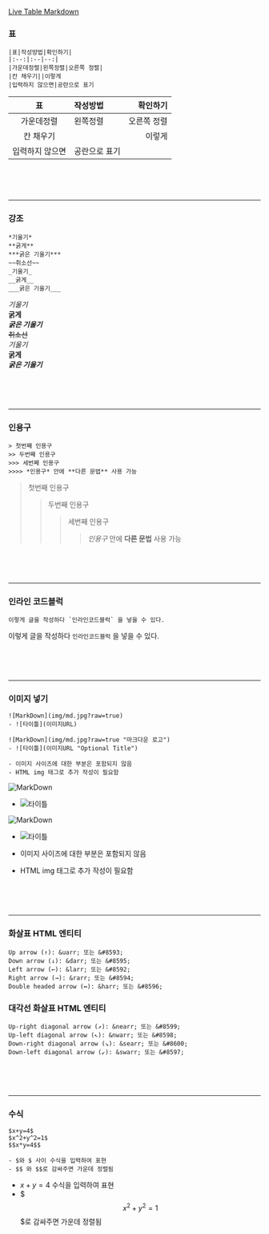 [Live Table Markdown](https://www.tablesgenerator.com/markdown_tables)

### 표
```
|표|작성방법|확인하기|
|:--:|:--|--:|
|가운데정렬|왼쪽정렬|오른쪽 정렬|
|칸 채우기||이렇게
|입력하지 않으면|공란으로 표기
```
|표|작성방법|확인하기|
|:--:|:--|--:|
|가운데정렬|왼쪽정렬|오른쪽 정렬|
|칸 채우기||이렇게
|입력하지 않으면|공란으로 표기

<br><br><br>

---


### 강조
```
*기울기*
**굵게**
***굵은 기울기***
~~취소선~~
_기울기_
__굵게__
___굵은 기울기___
```
*기울기*  
**굵게**  
***굵은 기울기***  
~~취소선~~  
_기울기_  
__굵게__  
___굵은 기울기___  

<br><br><br>

---

### 인용구
```
> 첫번째 인용구
>> 두번째 인용구
>>> 세번째 인용구
>>>> *인용구* 안에 **다른 문법** 사용 가능
```
> 첫번째 인용구
>> 두번째 인용구
>>> 세번째 인용구
>>>> *인용구* 안에 **다른 문법** 사용 가능

<br><br><br>

---

### 인라인 코드블럭
```
이렇게 글을 작성하다 `인라인코드블럭` 을 넣을 수 있다.
```
이렇게 글을 작성하다 `인라인코드블럭` 을 넣을 수 있다.

<br><br><br>

---

### 이미지 넣기
```
![MarkDown](img/md.jpg?raw=true)
- ![타이틀](이미지URL)

![MarkDown](img/md.jpg?raw=true "마크다운 로고")
- ![타이틀](이미지URL "Optional Title")

- 이미지 사이즈에 대한 부분은 포함되지 않음
- HTML img 태그로 추가 작성이 필요함
```
![MarkDown](img/md.jpg?raw=true)
- ![타이틀](이미지URL)

![MarkDown](img/md.jpg?raw=true "마크다운 로고")
- ![타이틀](이미지URL "Optional Title")

- 이미지 사이즈에 대한 부분은 포함되지 않음
- HTML img 태그로 추가 작성이 필요함

<br><br><br>

---

### 화살표 HTML 엔티티
```
Up arrow (↑): &uarr; 또는 &#8593;
Down arrow (↓): &darr; 또는 &#8595;
Left arrow (←): &larr; 또는 &#8592;
Right arrow (→): &rarr; 또는 &#8594;
Double headed arrow (↔): &harr; 또는 &#8596;
```
### 대각선 화살표 HTML 엔티티
```
Up-right diagonal arrow (↗): &nearr; 또는 &#8599;
Up-left diagonal arrow (↖): &nwarr; 또는 &#8598;
Down-right diagonal arrow (↘): &searr; 또는 &#8600;
Down-left diagonal arrow (↙): &swarr; 또는 &#8597;
```

<br><br><br>

---

### 수식
```
$x+y=4$
$x^2+y^2=1$
$$x*y=4$$

- $와 $ 사이 수식을 입력하여 표현
- $$ 와 $$로 감싸주면 가운데 정렬됨
```

- $x+y=4$ 수식을 입력하여 표현
- $$$x^2+y^2=1$$$로 감싸주면 가운데 정렬됨

<br><br><br>